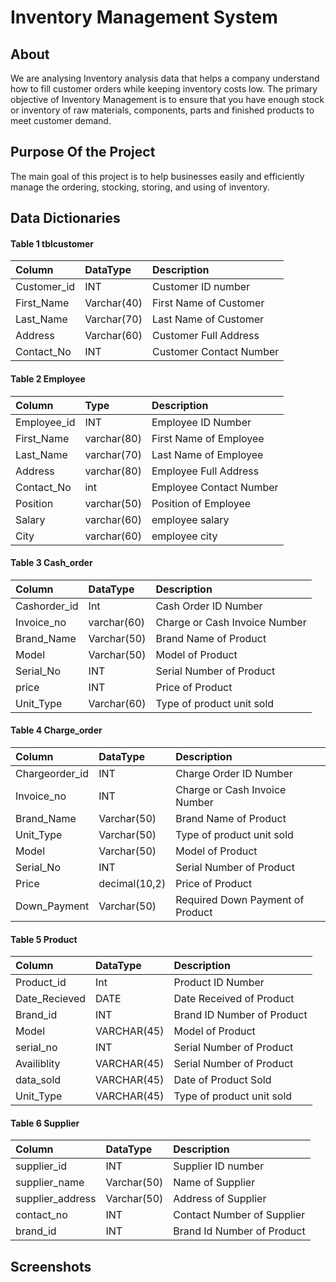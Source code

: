 
# Inventory Management System




## About

We are analysing Inventory analysis data that helps a company understand how to fill customer orders while keeping inventory costs low. The primary objective of Inventory Management is to ensure that you have enough stock or inventory of raw materials, components, parts and finished products to meet customer demand.
 

## Purpose Of the Project
The main goal of this project is to help businesses easily and efficiently manage the ordering, stocking, storing, and using of inventory. 



## Data Dictionaries

#### Table 1 tblcustomer




| Column | DataType     | Description                |
| :-------- | :------- | :------------------------- |
| Customer_id | INT| Customer ID number |
| First_Name |Varchar(40)|First Name of Customer|    
|Last_Name   |Varchar(70)|Last Name of Customer|
|Address|Varchar(60)|Customer Full Address
|Contact_No|INT|Customer Contact Number

#### Table 2 Employee


| Column | Type     | Description                       |
| :-------- | :------- | :-------------------------------- | 
|Employee_id|INT | Employee ID Number
 |First_Name| varchar(80)|First Name of Employee
|Last_Name|varchar(70)|Last Name of Employee
|Address|varchar(80)|Employee Full Address
|Contact_No|int|Employee Contact Number
|Position|varchar(50)|Position of Employee
|Salary|varchar(60)|employee salary
|City|varchar(60)| employee city

#### Table 3 Cash_order

| Column | DataType     | Description                       |
| :-------- | :------- | :-------------------------------- | 
|Cashorder_id|Int|Cash Order ID Number
|Invoice_no|varchar(60)|Charge or Cash Invoice Number
|Brand_Name|Varchar(50)|Brand Name of Product
|Model|Varchar(50)|Model of Product
|Serial_No|INT|Serial Number of Product
|price|INT|Price of Product
|Unit_Type|Varchar(60)|Type of product unit sold

#### Table 4 Charge_order
| Column | DataType     | Description                       |
| :-------- | :------- | :-------------------------------- | 
|Chargeorder_id|INT|Charge Order ID Number
|Invoice_no|INT|Charge or Cash Invoice Number
|Brand_Name|Varchar(50)|Brand Name of Product
|Unit_Type|Varchar(50)|Type of product unit sold
|Model|Varchar(50)|Model of Product
|Serial_No|INT|Serial Number of Product
|Price|decimal(10,2)|Price of Product
|Down_Payment|Varchar(50)|Required Down Payment of Product

#### Table 5 Product
| Column | DataType     | Description                       |
| :-------- | :------- | :-------------------------------- | 
|Product_id|Int|Product ID Number
|Date_Recieved|DATE|Date Received of Product
|Brand_id|INT|Brand ID Number  of Product
|Model|VARCHAR(45)|Model of Product
|serial_no|INT|Serial Number of Product
|Availiblity|VARCHAR(45)|Serial Number of Product
|data_sold|VARCHAR(45)|Date of Product Sold
|Unit_Type|VARCHAR(45)|Type of product unit sold

#### Table 6 Supplier
| Column | DataType     | Description                       |
| :-------- | :------- | :-------------------------------- | 
|supplier_id|INT|Supplier ID number
|supplier_name|Varchar(50)|Name of Supplier
|supplier_address|Varchar(50)|Address of Supplier
|contact_no|INT|Contact Number of Supplier
|brand_id|INT|Brand Id Number of Product
## Screenshots


